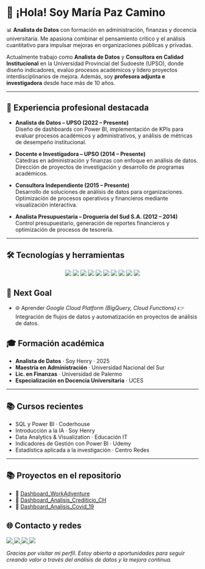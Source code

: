 # 👋 ¡Hola! Soy María Paz Camino

📊 **Analista de Datos** con formación en administración, finanzas y docencia universitaria. Me apasiona combinar el pensamiento crítico y el análisis cuantitativo para impulsar mejoras en organizaciones públicas y privadas.

Actualmente trabajo como **Analista de Datos** y **Consultora en Calidad Institucional** en la Universidad Provincial del Sudoeste (UPSO), donde diseño indicadores, evalúo procesos académicos y lidero proyectos interdisciplinarios de mejora. Además, soy **profesora adjunta e investigadora** desde hace más de 10 años.

---

## 💼 Experiencia profesional destacada

- **Analista de Datos – UPSO (2022 – Presente)**  
  Diseño de dashboards con Power BI, implementación de KPIs para evaluar procesos académicos y administrativos, y análisis de métricas de desempeño institucional.

- **Docente e Investigadora – UPSO (2014 – Presente)**  
  Cátedras en administración y finanzas con enfoque en análisis de datos. Dirección de proyectos de investigación y desarrollo de programas académicos.

- **Consultora Independiente (2015 – Presente)**  
  Desarrollo de soluciones de análisis de datos para organizaciones. Optimización de procesos operativos y financieros mediante visualización interactiva.

- **Analista Presupuestaria – Droguería del Sud S.A. (2012 – 2014)**  
  Control presupuestario, generación de reportes financieros y optimización de procesos de tesorería.

---

## 🛠️ Tecnologías y herramientas
<p align="center">
<!-- Lenguajes -->
<img src="https://img.shields.io/badge/Python-3776AB?style=for-the-badge&logo=python&logoColor=white" />
<img src="https://img.shields.io/badge/SQL-336791?style=for-the-badge&logo=postgresql&logoColor=white" />

<!-- Data Analysis -->
<img src="https://img.shields.io/badge/Pandas-150458?style=for-the-badge&logo=pandas&logoColor=white" />
<img src="https://img.shields.io/badge/NumPy-013243?style=for-the-badge&logo=numpy&logoColor=white" />
<img src="https://img.shields.io/badge/Power%20BI-F2C811?style=for-the-badge&logo=powerbi&logoColor=black" />

<!-- Version Control -->
<img src="https://img.shields.io/badge/Git-F05032?style=for-the-badge&logo=git&logoColor=white" />
<img src="https://img.shields.io/badge/GitHub-181717?style=for-the-badge&logo=github&logoColor=white" />

<!-- Otros -->
<img src="https://img.shields.io/badge/Jupyter-F37626?style=for-the-badge&logo=jupyter&logoColor=white" />
<img src="https://img.shields.io/badge/VS%20Code-007ACC?style=for-the-badge&logo=visualstudiocode&logoColor=white" />

<!-- Adobe -->
<img src="https://img.shields.io/badge/Adobe%20Acrobat-EC1C24?style=for-the-badge&logo=adobeacrobatreader&logoColor=white" />
</p>

## 🎯 Next Goal  

- 🌐 Aprender *Google Cloud Platform (BigQuery, Cloud Functions)* 👉 Integración de flujos de datos y automatización en proyectos de análisis de datos.

## 🎓 Formación académica

- **Analista de Datos** · Soy Henry · 2025  
- **Maestría en Administración** · Universidad Nacional del Sur  
- **Lic. en Finanzas** · Universidad de Palermo  
- **Especialización en Docencia Universitaria** · UCES

---

## 📚 Cursos recientes

- SQL y Power BI · Coderhouse  
- Introducción a la IA · Soy Henry  
- Data Analytics & Visualization · Educación IT  
- Indicadores de Gestión con Power BI · Udemy  
- Estadística aplicada a la investigación · Centro Redes

---
## 📚 Proyectos en el repositorio
- 🔹 [Dashboard_WorkAdventure](https://github.com/pazrepositorio-ui/Dashboard_WorkAdventure)
- 🔹 [Dashboard_Analisis_Crediticio_CH](https://github.com/pazrepositorio-ui/Dashboard_Analisis_Crediticio_CH)
- 🔹 [Dashboard_Analisis_Covid_19](https://github.com/pazrepositorio-ui/Dashboard_Analisis_Covid_19)


## 🌐 Contacto y redes

<p align="left">
  <a href="https://www.linkedin.com/in/pazcamino" target="_blank">
    <img src="https://img.shields.io/badge/LinkedIn-0077B5?style=for-the-badge&logo=linkedin&logoColor=white" />
  </a>
  <a href="https://github.com/pazcaminoDA" target="_blank">
    <img src="https://img.shields.io/badge/GitHub-181717?style=for-the-badge&logo=github&logoColor=white" />
  </a>
  <a href="https://www.instagram.com/pazcamino" target="_blank">
    <img src="https://img.shields.io/badge/Instagram-E4405F?style=for-the-badge&logo=instagram&logoColor=white" />
  </a>
  <a href="mailto:pazrepositorio@gmail.com" target="_blank">
    <img src="https://img.shields.io/badge/Email-D14836?style=for-the-badge&logo=gmail&logoColor=white" />
  </a>

_Gracias por visitar mi perfil. Estoy abierta a oportunidades para seguir creando valor a través del análisis de datos y la mejora continua._
